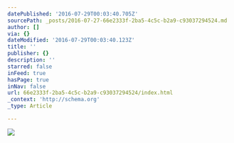 ```yaml
---
datePublished: '2016-07-29T00:03:40.705Z'
sourcePath: _posts/2016-07-27-66e2333f-2ba5-4c5c-b2a9-c93037294524.md
author: []
via: {}
dateModified: '2016-07-29T00:03:40.123Z'
title: ''
publisher: {}
description: ''
starred: false
inFeed: true
hasPage: true
inNav: false
url: 66e2333f-2ba5-4c5c-b2a9-c93037294524/index.html
_context: 'http://schema.org'
_type: Article

---
```

![](https://the-grid-user-content.s3-us-west-2.amazonaws.com/a442fea5-f07d-40e9-971e-97b0d49b1f93.jpg)
